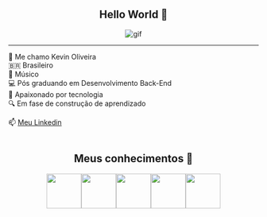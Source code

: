 <!-- Cabeçalho -->
<center> <h2> Hello World 👋 </h2>

![gif](https://media1.tenor.com/m/bCfpwMjfAi0AAAAC/cat-typing.gif) 

</center>


-----------
👦 Me chamo Kevin Oliveira <br>
🇧🇷 Brasileiro <br>
🎹 Músico <br>
💻 Pós graduando em Desenvolvimento Back-End <br>
🐧 Apaixonado por tecnologia <br>
🔍 Em fase de construção de aprendizado

 📫 [Meu Linkedin]() <br><br>

<center> <h2> Meus conhecimentos 💾 </h2>
<img src="https://icongr.am/devicon/python-original.svg?size=132&color=c74343" width ="70px"><img src="https://icongr.am/devicon/nodejs-original.svg?size=128&color=currentColor" width ="70px"><img src="https://icongr.am/devicon/java-original.svg?size=132&color=c74343" width = "70px"><img src="https://icongr.am/devicon/docker-original.svg?size=132&color=1a1919" width = "70px"><img src="https://icongr.am/devicon/linux-original.svg?size=132&color=1a1919" width = "70px">

<!--
**keviinoliveira/keviinoliveira** is a ✨ _special_ ✨ repository because its `README.md` (this file) appears on your GitHub profile.

Here are some ideas to get you started:

- 🔭 I’m currently working on ...
- 🌱 I’m currently learning ...
- 👯 I’m looking to collaborate on ...
- 🤔 I’m looking for help with ...
- 💬 Ask me about ...
- 📫 How to reach me: ...
- 😄 Pronouns: ...
- ⚡ Fun fact: ...
-->

